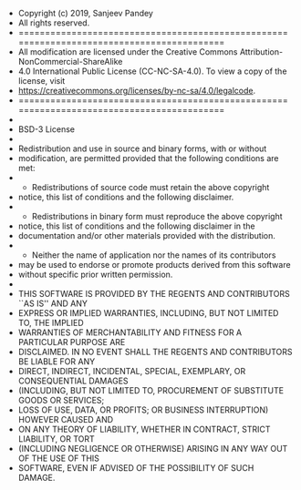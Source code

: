  * Copyright (c) 2019, Sanjeev Pandey
 * All rights reserved.
 * ==========================================================================================
 * All modification are licensed under the Creative Commons Attribution-NonCommercial-ShareAlike
 * 4.0 International Public License (CC-NC-SA-4.0). To view a copy of the license, visit
 * https://creativecommons.org/licenses/by-nc-sa/4.0/legalcode.
 * ==========================================================================================
 * 
 * BSD-3 License
 * 
 * Redistribution and use in source and binary forms, with or without
 * modification, are permitted provided that the following conditions are met:
 * * Redistributions of source code must retain the above copyright
 * notice, this list of conditions and the following disclaimer.
 * * Redistributions in binary form must reproduce the above copyright
 * notice, this list of conditions and the following disclaimer in the
 * documentation and/or other materials provided with the distribution.
 * * Neither the name of application nor the names of its contributors 
 * may be used to endorse or promote products derived from this software 
 * without specific prior written permission.
 * 
 * THIS SOFTWARE IS PROVIDED BY THE REGENTS AND CONTRIBUTORS ``AS IS'' AND ANY
 * EXPRESS OR IMPLIED WARRANTIES, INCLUDING, BUT NOT LIMITED TO, THE IMPLIED
 * WARRANTIES OF MERCHANTABILITY AND FITNESS FOR A PARTICULAR PURPOSE ARE
 * DISCLAIMED. IN NO EVENT SHALL THE REGENTS AND CONTRIBUTORS BE LIABLE FOR ANY
 * DIRECT, INDIRECT, INCIDENTAL, SPECIAL, EXEMPLARY, OR CONSEQUENTIAL DAMAGES
 * (INCLUDING, BUT NOT LIMITED TO, PROCUREMENT OF SUBSTITUTE GOODS OR SERVICES;
 * LOSS OF USE, DATA, OR PROFITS; OR BUSINESS INTERRUPTION) HOWEVER CAUSED AND
 * ON ANY THEORY OF LIABILITY, WHETHER IN CONTRACT, STRICT LIABILITY, OR TORT
 * (INCLUDING NEGLIGENCE OR OTHERWISE) ARISING IN ANY WAY OUT OF THE USE OF THIS
 * SOFTWARE, EVEN IF ADVISED OF THE POSSIBILITY OF SUCH DAMAGE.
